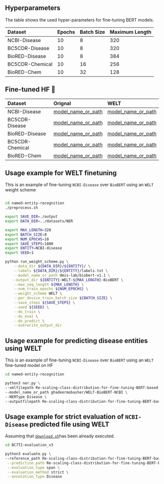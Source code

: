 ## Hyperparameters
The table shows the used hyper-parameters for fine-tuning BERT models.

| Dataset | Epochs | Batch Size | Maximum Length |
| :------------------ | :----- | :----- | :----- |
| NCBI-Disease | 10| 8 | 320 |
| BC5CDR-Disease |10 | 8 |320|
| BioRED-Disease | 10 | 8 | 384 |
| BC5CDR-Chemical | 10 | 16 | 256 |
| BioRED-Chem | 10 | 32| 128 |

## Fine-tuned HF 🤗
| Dataset | Orignal| WELT 
| :------------------ | :----- | :----- 
| NCBI-Disease | [model_name_or_path](https://huggingface.co/ghadeermobasher/Original-BioBERT-NCBI)| [model_name_or_path](https://huggingface.co/ghadeermobasher/WELT-BioBERT-NCBI)|
| BC5CDR-Disease |[model_name_or_path](https://huggingface.co/ghadeermobasher/Original-BioBERT-BC5CDRDisease) | [model_name_or_path](https://huggingface.co/ghadeermobasher/WELT-BioBERT-BC5CDRDisease) |
| BioRED-Disease |[model_name_or_path](https://huggingface.co/ghadeermobasher/Original-PubMedBERT-BioRedDis) | [model_name_or_path](https://huggingface.co/ghadeermobasher/WELT-PubMedBERT-BioRedDis) |
| BC5CDR-Chemical |[model_name_or_path](https://huggingface.co/ghadeermobasher/Original-PubMedBERT-BC5CDRChemical) | [model_name_or_path](https://huggingface.co/ghadeermobasher/WELT-PubMedBERT-BC5CDRChemical) |
| BioRED-Chem |[model_name_or_path](https://huggingface.co/ghadeermobasher/Original-PubMedBERT-BioRedChemical) | [model_name_or_path](https://huggingface.co/ghadeermobasher/WELT-PubMedBERT-BioRedChemical) |

## Usage example for WELT finetuning
This is an example of fine-tuning `NCBI-Disease` over `BioBERT` using an `WELT` weight scheme
```bash

cd named-entity-recognition
./preprocess.sh

export SAVE_DIR=./output
export DATA_DIR=../datasets/NER

export MAX_LENGTH=320
export BATCH_SIZE=8
export NUM_EPOCHS=10
export SAVE_STEPS=1000
export ENTITY=NCBI-disease
export SEED=1

python run_weight_scheme.py \
    --data_dir ${DATA_DIR}/${ENTITY}/ \
    --labels ${DATA_DIR}/${ENTITY}/labels.txt \
    --model_name_or_path dmis-lab/biobert-v1.1 \
   --output_dir ${ENTITY}-WELT-${MAX_LENGTH}-BioBERT \
    --max_seq_length ${MAX_LENGTH} \
    --num_train_epochs ${NUM_EPOCHS} \
    --weight_scheme WELT \
    --per_device_train_batch_size ${BATCH_SIZE} \
    --save_steps ${SAVE_STEPS} \
    --seed ${SEED} \
    --do_train \
    --do_eval \
    --do_predict \
    --overwrite_output_dir
  ```
## Usage example for predicting disease entities using WELT
This is an example of fine-tuning `NCBI-Disease` over `BioBERT` using an `WELT` fine-tuned model on HF
```bash
cd named-entity-recognition

python3 ner.py \
--xmlfilepath Re-scaling-class-distribution-for-fine-tuning-BERT-based-models/unannotatedxmls/NCBItestset_corpus_noannotations.xml \
--model_name_or_path ghadeermobasher/WELT-BioBERT-NCBI \
--NERType Disease \
--outputfilepath Re-scaling-class-distribution-for-fine-tuning-BERT-based-models/predictedpath/NCBI-WELT-BioBERT-example.xml
  ```
## Usage example for strict evaluation of `NCBI-Disease` predicted file using WELT

Assuming that [`download.sh`](https://github.com/mobashgr/Re-scaling-class-distribution-for-fine-tuning-BERT-based-models/blob/main/download.sh)has been already executed.

```bash
cd BC7T2-evaluation_v3

python3 evaluate.py \
--reference_path Re-scaling-class-distribution-for-fine-tuning-BERT-based-models/referencepath/NCBItestset_corpus.xml \
 --prediction_path Re-scaling-class-distribution-for-fine-tuning-BERT-based-models/predictedpath/NCBI-WELT-BioBERT.xml \
 --evaluation_type span \
 --evaluation_method strict \
 --annotation_type Disease
 ```

